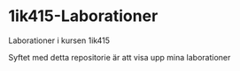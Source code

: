 1ik415-Laborationer
===================

Laborationer i kursen 1ik415

Syftet med detta repositorie är att visa upp mina laborationer
